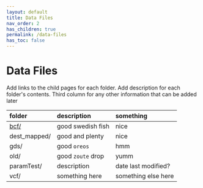 ```yaml
---
layout: default
title: Data Files
nav_order: 2
has_children: true
permalink: /data-files
has_toc: false
---
```


# Data Files
Add links to the child pages for each folder. Add description for each folder's contents.
Third column for any other information that can be added later

| folder        | description          | something |
|:--------------|:---------------------|:----------|
| [bcf/](https://www.example.com) | good swedish fish | nice  |
| dest_mapped/ | good and plenty   | nice  |
| gds/           | good `oreos`      | hmm   |
| old/           | good `zoute` drop | yumm  |
| paramTest/      | description     | date last modified?  |
| vcf/  | something here  | something else here  |
